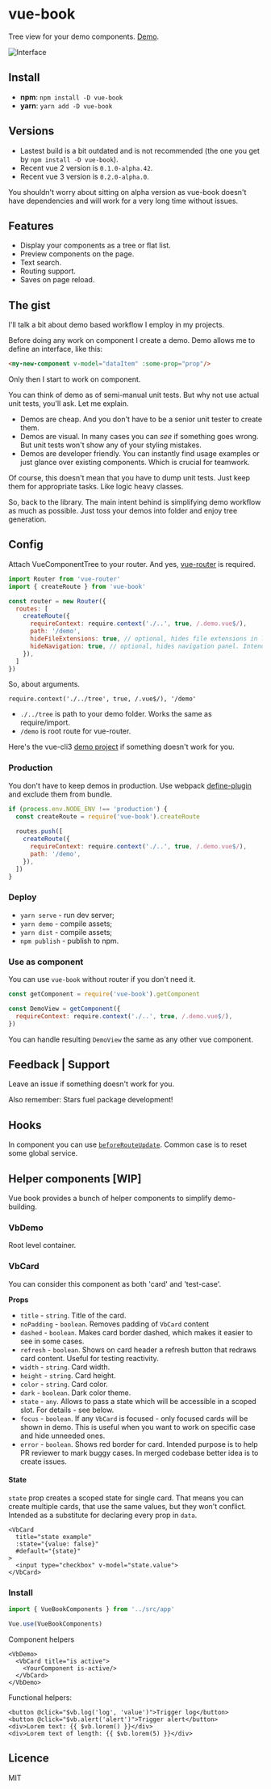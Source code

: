 # vue-book

Tree view for your demo components. [Demo](http://vue-book.asva.by/#/Demo/ContactComponent.vue).

![Interface](packages/vue-book/docs/main.gif)

## Install

* **npm**: `npm install -D vue-book` 
* **yarn**: `yarn add -D vue-book`

## Versions

* Lastest build is a bit outdated and is not recommended (the one you get by `npm install -D vue-book`).
* Recent vue 2 version is `0.1.0-alpha.42`.
* Recent vue 3 version is `0.2.0-alpha.0`.

You shouldn't worry about sitting on alpha version as vue-book doesn't have dependencies and will work for a very long time without issues.

## Features
* Display your components as a tree or flat list.
* Preview components on the page.
* Text search.
* Routing support.
* Saves on page reload.

## The gist

I'll talk a bit about demo based workflow I employ in my projects.

Before doing any work on component I create a demo. Demo allows me to define an interface, like this:
```html
<my-new-component v-model="dataItem" :some-prop="prop"/>
```
Only then I start to work on component.

You can think of demo as of semi-manual unit tests. But why not use actual unit tests, you'll ask. Let me explain.
* Demos are cheap. And you don't have to be a senior unit tester to create them.
* Demos are visual. In many cases you can *see* if something goes wrong. But unit tests won't show any of your styling mistakes.
* Demos are developer friendly. You can instantly find usage examples or just glance over existing components. Which is crucial for teamwork.

Of course, this doesn't mean that you have to dump unit tests. Just keep them for appropriate tasks. Like logic heavy classes.

So, back to the library. The main intent behind is simplifying demo workflow as much as possible. Just toss your demos into folder and enjoy tree generation.

## Config

Attach VueComponentTree to your router. And yes, [vue-router](https://github.com/vuejs/vue-router) is required.
```js
import Router from 'vue-router'
import { createRoute } from 'vue-book'

const router = new Router({
  routes: [
    createRoute({
      requireContext: require.context('./..', true, /.demo.vue$/), 
      path: '/demo',
      hideFileExtensions: true, // optional, hides file extensions in list.
      hideNavigation: true, // optional, hides navigation panel. Intended to be used with visual recognition library.
    }),
  ]
})
```
So, about arguments. 

`require.context('./../tree', true, /.vue$/), '/demo'`
* `./../tree` is path to your demo folder. Works the same as require/import.
* `/demo` is root route for vue-router.

Here's the vue-cli3 [demo project](https://github.com/asvae/vue-book-demo) if something doesn't work for you.

### Production

You don't have to keep demos in production. Use webpack [define-plugin](https://webpack.js.org/plugins/define-plugin/) and exclude them from bundle.

```javascript
if (process.env.NODE_ENV !== 'production') {
  const createRoute = require('vue-book').createRoute
  
  routes.push([
    createRoute({
      requireContext: require.context('./..', true, /.demo.vue$/), 
      path: '/demo',
    }),
  ])
}
```

### Deploy

 * `yarn serve` - run dev server;
 * `yarn demo` - compile assets;
 * `yarn dist` - compile assets;
 * `npm publish` - publish to npm.
 
 
### Use as component

You can use `vue-book` without router if you don't need it.

```javascript
const getComponent = require('vue-book').getComponent

const DemoView = getComponent({
  requireContext: require.context('./..', true, /.demo.vue$/),
})
````

You can handle resulting `DemoView` the same as any other vue component.

## Feedback | Support
Leave an issue if something doesn't work for you.

Also remember: Stars fuel package development! 

## Hooks
In component you can use [`beforeRouteUpdate`](https://router.vuejs.org/guide/advanced/navigation-guards.html#in-component-guards). Common case is to reset some global service.

## Helper components [WIP]

Vue book provides a bunch of helper components to simplify demo-building.

### VbDemo

Root level container.

### VbCard

You can consider this component as both 'card' and 'test-case'.

**Props**

* `title` - `string`. Title of the card.
* `noPadding` - `boolean`. Removes padding of `VbCard` content
* `dashed` - `boolean`. Makes card border dashed, which makes it easier to see in some cases.
* `refresh` - `boolean`. Shows on card header a refresh button that redraws card content. Useful for testing reactivity.
* `width` - `string`. Card width.
* `height` - `string`. Card height.
* `color` - `string`. Card color.
* `dark` - `boolean`. Dark color theme.
* `state` - `any`. Allows to pass a state which will be accessible in a scoped slot. For details - see below.
* `focus` - `boolean`. If any `VbCard` is focused - only focused cards will be shown in demo. This is useful when you want to work on specific case and hide unneeded ones. 
* `error` - `boolean`. Shows red border for card. Intended purpose is to help PR reviewer to mark buggy cases. In merged codebase better idea is to create issues.

#### State
`state` prop creates a scoped state for single card. That means you can create multiple cards, that use the same values, but they won't conflict. Intended as a substitute for declaring every prop in `data`.

```vue
<VbCard
  title="state example"
  :state="{value: false}"
  #default="{state}"
>
  <input type="checkbox" v-model="state.value">
</VbCard>
```

### Install

```js
import { VueBookComponents } from '../src/app'

Vue.use(VueBookComponents)
```

Component helpers

```vue
<VbDemo>
  <VbCard title="is active">
    <YourComponent is-active/>
  </VbCard>
</VbDemo>
```

Functional helpers:

```vue
<button @click="$vb.log('log', 'value')">Trigger log</button>
<button @click="$vb.alert('alert')">Trigger alert</button>
<div>Lorem text: {{ $vb.lorem() }}</div> 
<div>Lorem text of length: {{ $vb.lorem(5) }}</div>
```

## Licence
MIT

[circleci-badge]: https://img.shields.io/circleci/project/github/asvae/vue-book/master.svg?style=flat-square
[circleci-url]: https://circleci.com/gh/asvae/vue-book 
